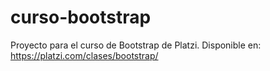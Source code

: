# curso-bootstrap
Proyecto para el curso de Bootstrap de Platzi. Disponible en: https://platzi.com/clases/bootstrap/
